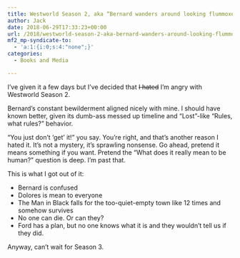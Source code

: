 ```yaml
---
title: Westworld Season 2, aka “Bernard wanders around looking flummoxed”
author: Jack
date: 2018-06-29T17:33:23+00:00
url: /2018/westworld-season-2-aka-bernard-wanders-around-looking-flummoxed/
mf2_mp-syndicate-to:
  - 'a:1:{i:0;s:4:"none";}'
categories:
  - Books and Media

---
```

I&#8217;ve given it a few days but I&#8217;ve decided that <del>I hated</del> I&#8217;m angry with Westworld Season 2.

Bernard&#8217;s constant bewilderment aligned nicely with mine. I should have known better, given its dumb-ass messed up timeline and &#8220;Lost&#8221;-like &#8220;Rules, what rules?&#8221; behavior.

&#8220;You just don&#8217;t &#8216;get&#8217; it!&#8221; you say. You&#8217;re right, and that&#8217;s another reason I hated it. It&#8217;s not a mystery, it&#8217;s sprawling nonsense. Go ahead, pretend it means something if you want. Pretend the &#8220;What does it really mean to be human?&#8221; question is deep. I&#8217;m past that.

This is what I got out of it:

  * Bernard is confused
  * Dolores is mean to everyone
  * The Man in Black falls for the too-quiet-empty town like 12 times and somehow survives
  * No one can die. Or can they?
  * Ford has a plan, but no one knows what it is and they wouldn&#8217;t tell us if they did.

Anyway, can&#8217;t wait for Season 3.

&nbsp;

&nbsp;
